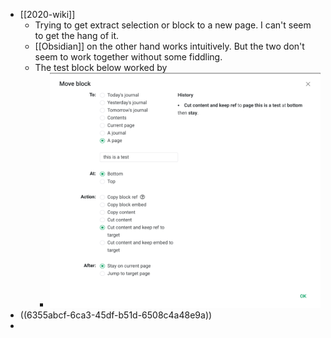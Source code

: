 - [[2020-wiki]]
	- Trying to get extract selection or block to a new page. I can't seem to get the hang of it.
	- [[Obsidian]] on the other hand works intuitively. But the two don't seem to work together without some fiddling.
	- The test block below worked by
		- ![image.png](../assets/image_1666560156049_0.png)
- ((6355abcf-6ca3-45df-b51d-6508c4a48e9a))
-